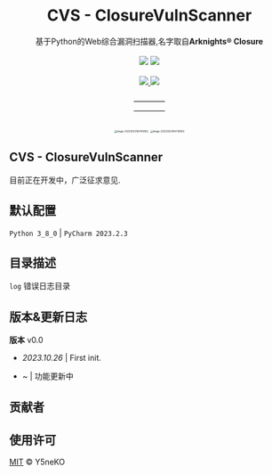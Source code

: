 <h1 align="center">CVS - ClosureVulnScanner</h1>
<p align="center">
  基于Python的Web综合漏洞扫描器,名字取自<b>Arknights® Closure</b>
  <br><br>
  <a href='https://blog.ysneko.com'><img src="https://img.shields.io/static/v1?label=Powered%20by&message=Y5neKO&color=green"></a>
  <a href='https://www.python.org/'><img src="https://img.shields.io/static/v1?label=Python&message=1.8&color=yellow"></a>
  <br><br>
  <a href="#">
    <img src="https://img.shields.io/badge/Supported%20by-Alipay🈲%20%E2%86%92-gray.svg?colorA=655BE1&colorB=4F44D6&style=for-the-badge"/>
  </a>
  <a href="#">
    <img src="https://img.shields.io/badge/Supported%20by-WechatPay🈲%20%E2%86%92-gray.svg?colorA=61c265&colorB=4CAF50&style=for-the-badge"/>
  </a>
  <br><br>
  <a>———— </a>
  <br>
  <a>———— </a>
  <br><br>
  <img src="https://img-blog.csdnimg.cn/7512889713bd422dbd791e17359ed1d3.png" alt="image-20220503164740855" style="zoom:30%;" />
  <img src="https://img-blog.csdnimg.cn/66faca6cebf54f778e201362c8a34388.png" alt="image-20220503164740855" style="zoom:30%;" />
</p>
  
## CVS - ClosureVulnScanner

目前正在开发中，广泛征求意见.


## 默认配置
`Python 3_8_0`  |  `PyCharm 2023.2.3`


## 目录描述
`log` 错误日志目录


## 版本&更新日志
**版本** v0.0

- *2023.10.26* | First init.

- ~ | 功能更新中


## 贡献者


## 使用许可
[MIT](LICENSE) © Y5neKO
